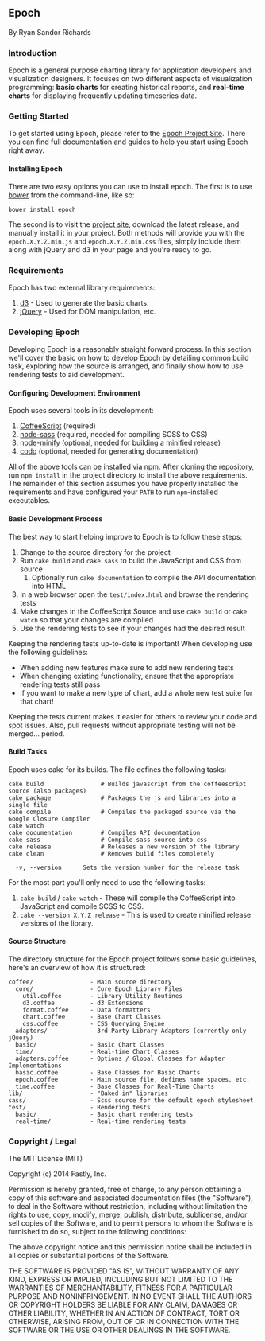 ## Epoch
By Ryan Sandor Richards

### Introduction

Epoch is a general purpose charting library for application developers and visualization designers. It focuses on two different aspects of visualization programming: **basic charts** for creating historical reports, and **real-time charts** for displaying frequently updating timeseries data.

### Getting Started

To get started using Epoch, please refer to the [Epoch Project Site](http://fastly.github.io/epoch). There you can find full documentation and guides to help you start using Epoch right away.

#### Installing Epoch

There are two easy options you can use to install epoch. The first is to use [bower](http://bower.io/) from the command-line, like so:

```
bower install epoch
```

The second is to visit the [project site](http://fastly.github.io/epoch), download the latest release, and manually install it in your project. Both methods will provide you with the `epoch.X.Y.Z.min.js` and `epoch.X.Y.Z.min.css` files, simply include them along with jQuery and d3 in your page and you're ready to go.

### Requirements

Epoch has two external library requirements:

1. [d3](https://github.com/mbostock/d3) - Used to generate the basic charts.
2. [jQuery](https://github.com/jquery/jquery) - Used for DOM manipulation, etc.

### Developing Epoch

Developing Epoch is a reasonably straight forward process. In this section we'll cover the basic on how to develop Epoch by detailing common build task, exploring how the source is arranged, and finally show how to use rendering tests to aid development.

#### Configuring Development Environment

Epoch uses several tools in its development:

1. [CoffeeScript](http://coffeescript.org/) (required)
2. [node-sass](https://github.com/sass/node-sass) (required, needed for compiling SCSS to CSS)
3. [node-minify](https://github.com/srod/node-minify) (optional, needed for building a minified release)
4. [codo](https://github.com/coffeedoc/codo) (optional, needed for generating documentation)

All of the above tools can be installed via [npm](https://www.npmjs.org/). After cloning the repository, run `npm install` in the project directory to install the above requirements. The remainder of this section assumes you have properly installed the requirements and have configured your `PATH` to run `npm`-installed executables.

#### Basic Development Process

The best way to start helping improve to Epoch is to follow these steps:

1. Change to the source directory for the project
2. Run `cake build` and `cake sass` to build the JavaScript and CSS from source
    1. Optionally run `cake documentation` to compile the API documentation into HTML
3. In a web browser open the `test/index.html` and browse the rendering tests
4. Make changes in the CoffeeScript Source and use `cake build` or `cake watch` so that your changes are compiled
5. Use the rendering tests to see if your changes had the desired result

Keeping the rendering tests up-to-date is important! When developing use the following guidelines:

* When adding new features make sure to add new rendering tests
* When changing existing functionality, ensure that the appropriate rendering tests still pass
* If you want to make a new type of chart, add a whole new test suite for that chart!

Keeping the tests current makes it easier for others to review your code and spot issues. Also, pull requests without appropriate testing will not be merged... period.


#### Build Tasks

Epoch uses cake for its builds. The file defines the following tasks:
```
cake build                # Builds javascript from the coffeescript source (also packages)
cake package              # Packages the js and libraries into a single file
cake compile              # Compiles the packaged source via the Google Closure Compiler
cake watch
cake documentation        # Compiles API documentation
cake sass                 # Compile sass source into css
cake release              # Releases a new version of the library
cake clean                # Removes build files completely

  -v, --version      Sets the version number for the release task
```

For the most part you'll only need to use the following tasks:

1. `cake build` / `cake watch` - These will compile the CoffeeScript into JavaScript and compile SCSS to CSS.
2. `cake --version X.Y.Z release` - This is used to create minified release versions of the library.


#### Source Structure

The directory structure for the Epoch project follows some basic guidelines, here's an overview of how it is structured:

```
coffee/                - Main source directory
  core/                - Core Epoch Library Files
    util.coffee        - Library Utility Routines
    d3.coffee          - d3 Extensions
    format.coffee      - Data formatters
    chart.coffee       - Base Chart Classes
    css.coffee         - CSS Querying Engine
  adapters/            - 3rd Party Library Adapters (currently only jQuery)
  basic/               - Basic Chart Classes
  time/                - Real-time Chart Classes
  adapters.coffee      - Options / Global Classes for Adapter Implementations
  basic.coffee         - Base Classes for Basic Charts
  epoch.coffee         - Main source file, defines name spaces, etc.
  time.coffee          - Base Classes for Real-Time Charts
lib/                   - "Baked in" libraries
sass/                  - Scss source for the default epoch stylesheet
test/                  - Rendering tests
  basic/               - Basic chart rendering tests
  real-time/           - Real-time rendering tests
```

### Copyright / Legal

The MIT License (MIT)

Copyright (c) 2014 Fastly, Inc.

Permission is hereby granted, free of charge, to any person obtaining a copy
of this software and associated documentation files (the "Software"), to deal
in the Software without restriction, including without limitation the rights
to use, copy, modify, merge, publish, distribute, sublicense, and/or sell
copies of the Software, and to permit persons to whom the Software is
furnished to do so, subject to the following conditions:

The above copyright notice and this permission notice shall be included in
all copies or substantial portions of the Software.

THE SOFTWARE IS PROVIDED "AS IS", WITHOUT WARRANTY OF ANY KIND, EXPRESS OR
IMPLIED, INCLUDING BUT NOT LIMITED TO THE WARRANTIES OF MERCHANTABILITY,
FITNESS FOR A PARTICULAR PURPOSE AND NONINFRINGEMENT. IN NO EVENT SHALL THE
AUTHORS OR COPYRIGHT HOLDERS BE LIABLE FOR ANY CLAIM, DAMAGES OR OTHER
LIABILITY, WHETHER IN AN ACTION OF CONTRACT, TORT OR OTHERWISE, ARISING FROM,
OUT OF OR IN CONNECTION WITH THE SOFTWARE OR THE USE OR OTHER DEALINGS IN
THE SOFTWARE.
